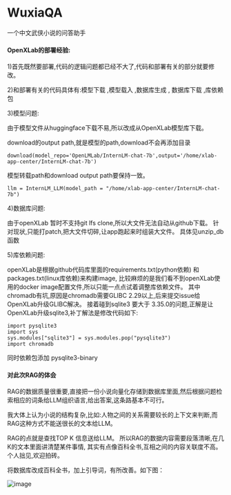 # WuxiaQA
一个中文武侠小说的问答助手

#### OpenXLab的部署经验:
1)首先既然要部署,代码的逻辑问题都已经不大了,代码和部署有关的部分就要修改。

2)和部署有关的代码具体有:模型下载 ,模型载入 ,数据库生成 , 数据库下载 ,库依赖包

3)模型问题:

由于模型文件从huggingface下载不易,所以改成从OpenXLab模型库下载。

   download的output path,就是模型的path,download不会再添加目录
   
   ```download(model_repo='OpenLMLab/InternLM-chat-7b',output='/home/xlab-app-center/InternLM-chat-7b')```
 
   模型转载path和download output path要保持一致。
   
   ```llm = InternLM_LLM(model_path = "/home/xlab-app-center/InternLM-chat-7b")```
	
4)数据库问题:

由于openXLab 暂时不支持git lfs clone,所以大文件无法自动从github下载。
	针对现状,只能打patch,把大文件切碎,让app跑起来时组装大文件。 具体见unzip_db函数
	
5)库依赖问题:

openXLab是根据github代码库里面的requirements.txt(python依赖) 和 packages.txt(linux库依赖)来构建image,
	比较麻烦的是我们看不到openXLab使用的docker image配置文件,所以只能一点点试着调整库依赖文件。
	其中chromadb有坑,原因是chromadb需要GLIBC 2.29以上,后来提交issue给OpenXLab升级GLIBC解决。 
	接着碰到sqlite3 要大于 3.35.0的问题,正解是让OpenXLab升级sqlite3,补丁解法是修改代码如下:
	
	import pysqlite3
	import sys
	sys.modules["sqlite3"] = sys.modules.pop("pysqlite3")
	import chromadb

同时依赖包添加 pysqlite3-binary



#### 对此次RAG的体会
RAG的数据质量很重要,直接把一份小说向量化存储到数据库里面,然后根据问题检索相应的词条给LLM组织语言,给出答案,这条路基本不可行。

我大体上认为小说的结构复杂,比如:人物之间的关系需要较长的上下文来判断,而RAG这种方式不能送很长的文本给LLM。

RAG的点就是查找TOP K 信息送给LLM。 所以RAG的数据内容需要段落清晰,在几K的文本里面讲清楚某件事情,
其实有点像百科全书,互相之间的内容关联度不高。个人拙见,欢迎拍砖。

将数据库改成百科全书，加上引导词，有所改善。如下图：

![image](https://github.com/szhowardhuang/WuxiaQA/assets/1407300/dc510936-53ce-42e1-82be-b16bc62336f5)

